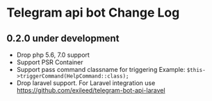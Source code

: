 Telegram api bot Change Log
===============================

0.2.0 under development
-------------------

- Drop php 5.6, 7.0 support 
- Support PSR Container
- Support pass command classname for triggering Example: `$this->triggerCommand(HelpCommand::class);`
- Drop laravel support. For Laravel integration use https://github.com/exileed/telegram-bot-api-laravel
